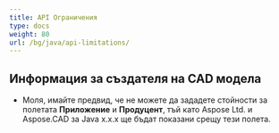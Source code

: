 ```yaml
---
title: API Ограничения
type: docs
weight: 80
url: /bg/java/api-limitations/
---
```


## **Информация за създателя на CAD модела**
- Моля, имайте предвид, че не можете да зададете стойности за полетата **Приложение** и **Продуцент**, тъй като Aspose Ltd. и Aspose.CAD за Java x.x.x ще бъдат показани срещу тези полета.
